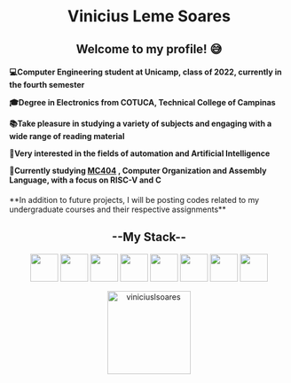 <html>
    <body>
        <div>
        <h1 align=center> Vinicius Leme Soares</h1>
            <h2 align=center>
                Welcome to my profile! 😅
            </h2>
            <h4>
                <p>💻Computer Engineering student at Unicamp, class of 2022, currently in the fourth semester</p>
                <p>🎓Degree in Electronics from COTUCA, Technical College of Campinas</p>
                <p>📚Take pleasure in studying a variety of subjects and engaging with a wide range of reading material </p>
                <p>🤖Very interested in the fields of automation and Artificial Intelligence</p>
                <p>📖Currently studying 
                <a href=“https://www.dac.unicamp.br/portal/caderno-de-horarios/2021/1/S/G/IC/MC404“>MC404</a>
                , Computer Organization and Assembly Language, with a focus on RISC-V and C</p>
            </h4>
            <p>**In addition to future projects, I will be posting codes related to my undergraduate courses and their respective assignments**</p>
        <div>
            <h2 align="center">
                --My Stack--
            </h2>
            <div align=center>
                <div>
                    <p>
                        <img height=50px width=50px src="https://cdn.jsdelivr.net/gh/devicons/devicon/icons/python/python-original.svg" />
                        <img height=50px width=50px src="https://cdn.jsdelivr.net/gh/devicons/devicon/icons/c/c-original.svg" />
                        <img height=50px width=50px src="https://cdn.jsdelivr.net/gh/devicons/devicon/icons/java/java-original.svg" />
                        <img height=50px width=50px src="https://cdn.jsdelivr.net/gh/devicons/devicon/icons/css3/css3-original.svg" />
                        <img height=50px width=50px src="https://cdn.jsdelivr.net/gh/devicons/devicon/icons/figma/figma-original.svg" />
                        <img height=50px width=50px src="https://cdn.jsdelivr.net/gh/devicons/devicon/icons/vscode/vscode-original.svg" />
                        <img height=50px width=50px src="https://cdn.jsdelivr.net/gh/devicons/devicon/icons/git/git-original.svg" />
                        <img height=50px width=50px src="https://cdn.jsdelivr.net/gh/devicons/devicon/icons/html5/html5-original.svg" />
                    </p>
                </div>
                <div margin="10px">
                    <img height=150px margin="10px" src="https://github-readme-stats.vercel.app/api/top-langs?username=viniciuslsoares&show_icons=true&locale=en&layout=compact" alt="viniciuslsoares" />
                </div>
            </div>
        </div>
    </body>
</html>
